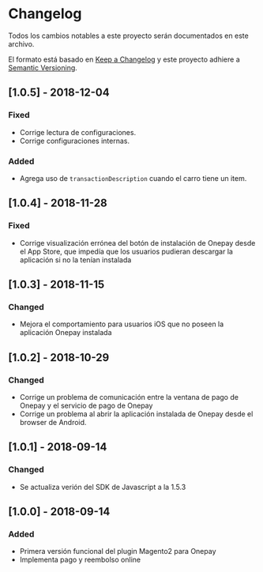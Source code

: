 # Changelog
Todos los cambios notables a este proyecto serán documentados en este archivo.

El formato está basado en [Keep a Changelog](http://keepachangelog.com/en/1.0.0/)
y este proyecto adhiere a [Semantic Versioning](http://semver.org/spec/v2.0.0.html).

## [1.0.5] - 2018-12-04
### Fixed
- Corrige lectura de configuraciones.
- Corrige configuraciones internas.
### Added
- Agrega uso de `transactionDescription` cuando el carro tiene un item.

## [1.0.4] - 2018-11-28
### Fixed
- Corrige visualización errónea del botón de instalación de Onepay desde el App Store, que impedía que los usuarios pudieran descargar la aplicación si no la tenían instalada

## [1.0.3] - 2018-11-15
### Changed
- Mejora el comportamiento para usuarios iOS que no poseen la aplicación Onepay instalada

## [1.0.2] - 2018-10-29
### Changed
- Corrige un problema de comunicación entre la ventana de pago de Onepay y el servicio de pago de Onepay
- Corrige un problema al abrir la aplicación instalada de Onepay desde el browser de Android.

## [1.0.1] - 2018-09-14
### Changed
- Se actualiza verión del SDK de Javascript a la 1.5.3

## [1.0.0] - 2018-09-14
### Added
- Primera versión funcional del plugin Magento2 para Onepay
- Implementa pago y reembolso online
